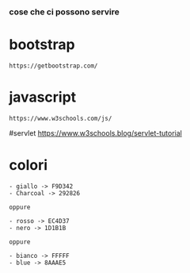 ### cose che ci possono servire
    
 # bootstrap
    https://getbootstrap.com/
 # javascript
    https://www.w3schools.com/js/
 #servlet
    https://www.w3schools.blog/servlet-tutorial




 # colori
    - giallo -> F9D342
    - Charcoal -> 292826

    oppure

    - rosso -> EC4D37
    - nero -> 1D1B1B

    oppure 

    - bianco -> FFFFF
    - blue -> 8AAAE5
